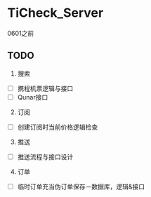 TiCheck_Server
==============

0601之前

TODO
---------------
1. 搜索
 - [ ] 携程机票逻辑与接口
 - [ ] Qunar接口
2. 订阅
 - [ ] 创建订阅时当前价格逻辑检查
3. 推送
 - [ ] 推送流程与接口设计
4. 订单
 - [ ] 临时订单充当伪订单保存－数据库，逻辑&接口
